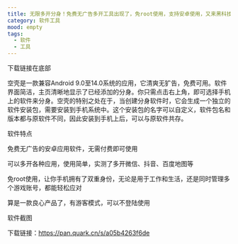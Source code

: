 ```yaml
---
title: 无限多开分身！免费无广告多开工具出现了，免root使用，支持安卓使用，又来黑科技小工具
category: 软件工具
mood: empty
tags:
  - 软件
  - 工具
---
```


下载链接在底部







空壳是一款兼容Android 9.0至14.0系统的应用，它清爽无犷告，免费可用。软件界面简洁，主页清晰地显示了已经添加的分身。你只需点击右上角，即可选择手机上的软件来分身。空壳的特别之处在于，当创建分身软件时，它会生成一个独立的软件安装包，需要安装到手机系统中。这个安装包的名字可以自定义，软件包名和版本都与原软件不同，因此安装到手机上后，可以与原软件共存。

软件特点

免费无广告的安卓应用软件，无需付费即可使用

可以多开各种应用，使用简单，实测了多开微信、抖音、百度地图等

免root使用，让你手机拥有了双重身份，无论是用于工作和生活，还是同时管理多个游戏账号，都能轻松应对

算是一款良心产品了，有游客模式，可以不登陆使用

软件截图

下载链接：https://pan.quark.cn/s/a05b4263f6de





